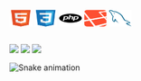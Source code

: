 
<div style="display: inline_block"><br>
  <img align="center" alt="HTML" height="30" width="40" src="https://raw.githubusercontent.com/devicons/devicon/master/icons/html5/html5-original.svg">
  <img align="center" alt="CSS" height="30" width="40" src="https://raw.githubusercontent.com/devicons/devicon/master/icons/css3/css3-original.svg"> 
  <img align="center" alt="Js" height="30" width="40" src="https://raw.githubusercontent.com/devicons/devicon/master/icons/php/php-plain.svg">
   <img align="center" alt="Js" height="30" width="40" src="https://raw.githubusercontent.com/devicons/devicon/master/icons/laravel/laravel-plain.svg">
   <img align="center" alt="Js" height="30" width="40" src="https://raw.githubusercontent.com/devicons/devicon/master/icons/mysql/mysql-plain.svg">

</div>
 
 <br>

 
<div> 
 
  <a href="https://instagram.com/tiago_ofigueiredo" target="_blank"><img src="https://img.shields.io/badge/-Instagram-%23E4405F?style=for-the-badge&logo=instagram&logoColor=white" target="_blank"></a> 
  <a href = "mailto:tiagofigueiredoafonso@gmail.com"><img src="https://img.shields.io/badge/-Gmail-%23333?style=for-the-badge&logo=gmail&logoColor=white" target="_blank"></a>
  <a href="https://www.linkedin.com/in/tiagofigueiredoafonso" target="_blank"><img src="https://img.shields.io/badge/-LinkedIn-%230077B5?style=for-the-badge&logo=linkedin&logoColor=white" target="_blank"></a> 
 
  ![Snake animation](https://github.com/TiagoFigueiredoAfonso/TiagoFigueiredoAfonso/blob/output/github-contribution-grid-snake.svg)

</div>
